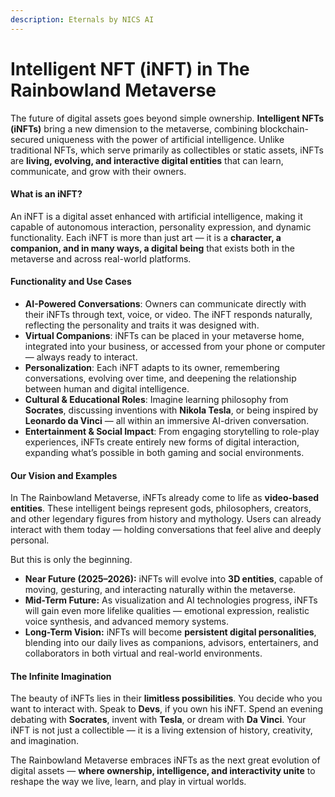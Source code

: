 ```yaml
---
description: Eternals by NICS AI
---
```


# Intelligent NFT (iNFT) in The Rainbowland Metaverse

The future of digital assets goes beyond simple ownership. **Intelligent NFTs (iNFTs)** bring a new dimension to the metaverse, combining blockchain-secured uniqueness with the power of artificial intelligence. Unlike traditional NFTs, which serve primarily as collectibles or static assets, iNFTs are **living, evolving, and interactive digital entities** that can learn, communicate, and grow with their owners.

#### What is an iNFT?

An iNFT is a digital asset enhanced with artificial intelligence, making it capable of autonomous interaction, personality expression, and dynamic functionality. Each iNFT is more than just art — it is a **character, a companion, and in many ways, a digital being** that exists both in the metaverse and across real-world platforms.

#### Functionality and Use Cases

* **AI-Powered Conversations**: Owners can communicate directly with their iNFTs through text, voice, or video. The iNFT responds naturally, reflecting the personality and traits it was designed with.
* **Virtual Companions**: iNFTs can be placed in your metaverse home, integrated into your business, or accessed from your phone or computer — always ready to interact.
* **Personalization**: Each iNFT adapts to its owner, remembering conversations, evolving over time, and deepening the relationship between human and digital intelligence.
* **Cultural & Educational Roles**: Imagine learning philosophy from **Socrates**, discussing inventions with **Nikola Tesla**, or being inspired by **Leonardo da Vinci** — all within an immersive AI-driven conversation.
* **Entertainment & Social Impact**: From engaging storytelling to role-play experiences, iNFTs create entirely new forms of digital interaction, expanding what’s possible in both gaming and social environments.

#### Our Vision and Examples

In The Rainbowland Metaverse, iNFTs already come to life as **video-based entities**. These intelligent beings represent gods, philosophers, creators, and other legendary figures from history and mythology. Users can already interact with them today — holding conversations that feel alive and deeply personal.

But this is only the beginning.

* **Near Future (2025–2026):** iNFTs will evolve into **3D entities**, capable of moving, gesturing, and interacting naturally within the metaverse.
* **Mid-Term Future:** As visualization and AI technologies progress, iNFTs will gain even more lifelike qualities — emotional expression, realistic voice synthesis, and advanced memory systems.
* **Long-Term Vision:** iNFTs will become **persistent digital personalities**, blending into our daily lives as companions, advisors, entertainers, and collaborators in both virtual and real-world environments.

#### The Infinite Imagination

The beauty of iNFTs lies in their **limitless possibilities**. You decide who you want to interact with. Speak to **Devs**, if you own his iNFT. Spend an evening debating with **Socrates**, invent with **Tesla**, or dream with **Da Vinci**. Your iNFT is not just a collectible — it is a living extension of history, creativity, and imagination.

The Rainbowland Metaverse embraces iNFTs as the next great evolution of digital assets — **where ownership, intelligence, and interactivity unite** to reshape the way we live, learn, and play in virtual worlds.
